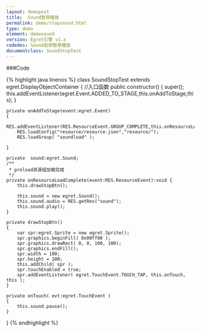 ```yaml
---
layout: demopost
title:  Sound暂停播放
permalink: demo/stopsound.html
type: demo
element: demosound
version: Egret引擎 v1.x
codedes: Sound音频暂停播放
documentclass: SoundStopTest
---
```


###Code

{% highlight java linenos %}
class SoundStopTest extends egret.DisplayObjectContainer
{
    //入口函数
    public constructor()
    {
        super();
        this.addEventListener(egret.Event.ADDED_TO_STAGE,this.onAddToStage,this);
    }

    private onAddToStage(event:egret.Event)
    {
        RES.addEventListener(RES.ResourceEvent.GROUP_COMPLETE,this.onResourceLoadComplete,this);
        RES.loadConfig("resource/resource.json","resource/");
        RES.loadGroup( "soundload" );

    }

    private  sound:egret.Sound;
    /**
     * preload资源组加载完成
     */
    private onResourceLoadComplete(event:RES.ResourceEvent):void {
        this.drawStopBtn();

        this.sound = new egret.Sound();
        this.sound.audio = RES.getRes("sound");
        this.sound.play();
    }

    private drawStopBtn()
    {
        var spr:egret.Sprite = new egret.Sprite();
        spr.graphics.beginFill( 0x00ff00 );
        spr.graphics.drawRect( 0, 0, 100, 100);
        spr.graphics.endFill();
        spr.width = 100;
        spr.height = 100;
        this.addChild( spr );
        spr.touchEnabled = true;
        spr.addEventListener( egret.TouchEvent.TOUCH_TAP, this.onTouch, this );
    }

    private onTouch( evt:egret.TouchEvent )
    {
        this.sound.pause();
    }

}
{% endhighlight %}